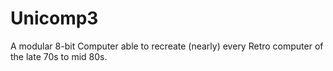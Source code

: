 # Unicomp3
A modular 8-bit Computer able to recreate (nearly) every Retro computer of the late 70s to mid 80s. 
